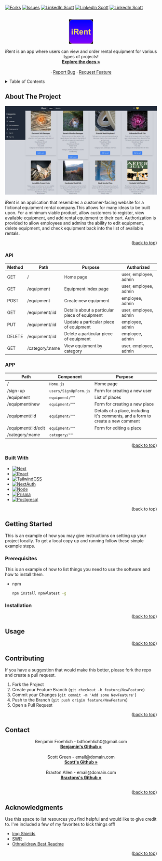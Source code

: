 <div id="top"></div>

[![Forks][forks-shield]][forks-url]
[![Issues][issues-shield]][issues-url]
[![LinkedIn Scott][linkedin-shield-scott]][linkedin-url-scott]
[![LinkedIn Scott][linkedin-shield-braxton]][linkedin-url-braxton]
[![LinkedIn Scott][linkedin-shield-ben]][linkedin-url-ben]


<!-- PROJECT LOGO -->
<br />
<div align="center">
  <a href="https://github.com/sagreenxyz/milestone-3-project">
    <img src="images/rentlogo.JPG" alt="Logo" width="80" height="80">
  </a>

  <p align="center">
    iRent is an app where users can view and order rental equipment for various types of projects!
    <br />
    <a href="https://github.com/sagreenxyz/milestone-3-project"><strong>Explore the docs »</strong></a>
    <br />
    <br />
    <!-- <a href="https://github.com/othneildrew/Best-README-Template">View Demo</a> -->
    ·
    <a href="https://github.com/sagreenxyz/milestone-3-project/issues">Report Bug</a>
    ·
    <a href="https://github.com/sagreenxyz/milestone-3-project/issues">Request Feature</a>
  </p>
</div>



<!-- TABLE OF CONTENTS -->
<details>
  <summary>Table of Contents</summary>
  <ol>
    <li>
      <a href="#about-the-project">About The Project</a>
      <ul>
        <li><a href="#built-with">Built With</a></li>
      </ul>
      <ul>
        <li><a href="#api">API</a></li>
      </ul>
      <ul>
        <li><a href="#app">APP</a></li>
      </ul>
    </li>
    <li>
      <a href="#getting-started">Getting Started</a>
      <ul>
        <li><a href="#prerequisites">Prerequisites</a></li>
        <li><a href="#installation">Installation</a></li>
      </ul>
      
    </li>
    <li><a href="#usage">Usage</a></li>
    <li><a href="#contributing">Contributing</a></li>
    <li><a href="#contact">Contact</a></li>
    <li><a href="#acknowledgments">Acknowledgments</a></li>
  </ol>
</details>



<!-- ABOUT THE PROJECT -->
## About The Project
<div align="center">
  <a href="https://github.com/sagreenxyz/milestone-3-project">
    <img src="images/product.JPG" alt="Logo" style="max-width 100%">
  </a>
</div>

iRent is an application that resembles a customer-facing website for a fictional equipment rental company.This allows for many ideas to be built upon. For a minimum viable product, allow customers to register, view available equipment, and add rental equipment to their cart.  Authorization is provided to allow employees and admins the ability to edit equipment, delete equipment, and check equipment back into the list of available rentals.

<p align="right">(<a href="#top">back to top</a>)</p>

### API

| Method | Path                                 | Purpose                                   | Authorized            |
| ------ | ------------------------------------ | ----------------------------------------- | -------------------   |       
| GET    | /                                    | Home page                                 | user, employee, admin |
| GET    | /equipment                           | Equipment index page                      | user, employee, admin               |
| POST   | /equipment                           | Create new equipment                      |  employee, admin                    |
| GET    | /equipment/:id                       | Details about a particular piece of equipment      | user, employee, admin      |
| PUT    | /equipment/:id                       | Update a particular piece of equipment             | employee, admin            |
| DELETE | /equipment/:id                       | Delete a particular piece of equipment             | employee, admin            |
| GET    | /category/:name                      | View equipment by category                         | user, employee, admin                      |

### APP

| Path                  | Component                 | Purpose                                                                         |
| --------------------- | ------------------------- | ------------------------------------------------------------------------------- |
| /                     | `Home.js`                 | Home page                                                                       |
| /sign-up              | `users/SignUpForm.js`     | Form for creating a new user                                                    |
| /equipment               | `equipment/""`    | List of places                                                                  |
| /equipment/new           | `equipment/""`  | Form for creating a new place                                                   |
| /equipment/:id      | `equipment/""`  | Details of a place, including it's comments, and a form to create a new comment |
| /equipment/:id/edit | `equipment/""` | Form for editing a place                                                        |
| /category/:name     | `category/""`  |                                                                                   | 

<p align="right">(<a href="#top">back to top</a>)</p>

### Built With

* [![Next][Next.js]][Next-url]
* [![React][React.js]][React-url]
* [![TailwindCSS][TailwindCSS]][Tailwind-url]
* [![NextAuth][NextAuth.js]][NextAuth-url]
* [![Node][Node.js]][Node-url]
* [![Prisma][Prisma.io]][Prisma-url]
* [![Postgresql][Postgresql.org]][Postgresql-url]

<p align="right">(<a href="#top">back to top</a>)</p>



<!-- GETTING STARTED -->
## Getting Started

This is an example of how you may give instructions on setting up your project locally.
To get a local copy up and running follow these simple example steps.

### Prerequisites

This is an example of how to list things you need to use the software and how to install them.
* npm
  ```sh
  npm install npm@latest -g
  ```

### Installation

<p align="right">(<a href="#top">back to top</a>)</p>

<!-- USAGE EXAMPLES -->
## Usage

<p align="right">(<a href="#top">back to top</a>)</p>

<!-- CONTRIBUTING -->
## Contributing

If you have a suggestion that would make this better, please fork the repo and create a pull request.

1. Fork the Project
2. Create your Feature Branch (`git checkout -b feature/NewFeature`)
3. Commit your Changes (`git commit -m 'Add some NewFeature'`)
4. Push to the Branch (`git push origin feature/NewFeature`)
5. Open a Pull Request

<p align="right">(<a href="#top">back to top</a>)</p>

<!-- CONTACT -->
## Contact
<div align="center">
  <p align="center">
    Benjamin Froehlich - bdfroehlich0@gmail.com
    <br />
    <a href="https://github.com/bdfroehlich"><strong>Benjamin's Github »</strong></a>
    <br />
    <br />
    Scott Green - email@domain.com
    <br />
    <a href="https://github.com/sagreenxyz"><strong>Scott's Github »</strong></a>
    <br />
    <br />
    Braxton Allen - email@domain.com
    <br />
    <a href="https://github.com/Vivonzty15"><strong>Braxtons's Github »</strong></a>
    <br />
    <br />
  </p>
</div>


<p align="right">(<a href="#top">back to top</a>)</p>



<!-- ACKNOWLEDGMENTS -->
## Acknowledgments

Use this space to list resources you find helpful and would like to give credit to. I've included a few of my favorites to kick things off!

* [Img Shields](https://shields.io)
* [SWR](https://swr.vercel.app/)
* [Othneildrew Best Readme](https://github.com/othneildrew/Best-README-Template)

<p align="right">(<a href="#top">back to top</a>)</p>



<!-- MARKDOWN LINKS & IMAGES -->
<!-- https://www.markdownguide.org/basic-syntax/#reference-style-links -->
[forks-shield]: https://img.shields.io/github/forks/sagreenxyz/milestone-3-project.svg?style=for-the-badge
[forks-url]: https://github.com/sagreenxyz/milestone-3-project/network/members
[issues-shield]: https://img.shields.io/github/issues/sagreenxyz/milestone-3-project.svg?style=for-the-badge
[issues-url]: https://github.com/sagreenxyz/milestone-3-project/issues
[linkedin-shield-scott]: https://img.shields.io/badge/-LinkedIn_Scott-black.svg?style=for-the-badge&logo=linkedin&colorB=555
[linkedin-url-scott]: https://www.linkedin.com/in/sagreenxyz/
[linkedin-shield-braxton]: https://img.shields.io/badge/-LinkedIn_Braxton-black.svg?style=for-the-badge&logo=linkedin&colorB=555
[linkedin-url-braxton]: https://www.linkedin.com/in/bnallen/
[linkedin-shield-ben]: https://img.shields.io/badge/-LinkedIn_Ben-black.svg?style=for-the-badge&logo=linkedin&colorB=555
[linkedin-url-ben]: https://www.linkedin.com/in/benjamin-froehlich-934650a2/
[irent-screenshot]: images/logo.JPG
[Next.js]: https://img.shields.io/badge/next.js-000000?style=for-the-badge&logo=nextdotjs&logoColor=white
[Next-url]: https://nextjs.org/
[React.js]: https://img.shields.io/badge/React-20232A?style=for-the-badge&logo=react&logoColor=61DAFB
[React-url]: https://reactjs.org/
[TailwindCSS]: https://img.shields.io/badge/TailwindCSS-35495E?style=for-the-badge&logo=vuedotjs&logoColor=4FC08D
[Tailwind-url]: https://tailwindcss.com/
[NextAuth.js]: https://img.shields.io/badge/NextAuth-DD0031?style=for-the-badge&logo=angular&logoColor=white
[NextAuth-url]: https://next-auth.js.org/
[Node.js]: https://img.shields.io/badge/Node.js-4A4A55?style=for-the-badge&logo=svelte&logoColor=FF3E00
[Node-url]: https://nodejs.org/en/
[Prisma.io]: https://img.shields.io/badge/Prisma.io-FF2D20?style=for-the-badge&logo=laravel&logoColor=white
[Prisma-url]: https://www.prisma.io/
[Postgresql.org]: https://img.shields.io/badge/Postgresql-563D7C?style=for-the-badge&logo=bootstrap&logoColor=white
[Postgresql-url]: https://www.postgresql.org/